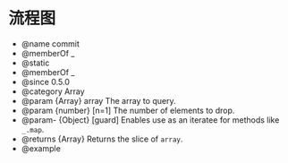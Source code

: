 # 流程图

* @name commit
* @memberOf _
* @static
* @memberOf _
* @since 0.5.0
* @category Array
* @param {Array} array The array to query.
* @param {number} [n=1] The number of elements to drop.
* @param- {Object} [guard] Enables use as an iteratee for methods like `_.map`.
* @returns {Array} Returns the slice of `array`.
* @example
